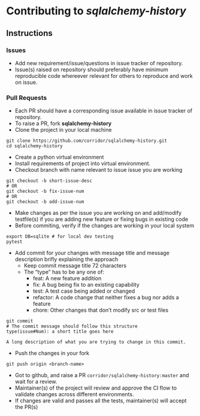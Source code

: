 # Contributing to *sqlalchemy-history*

## **Instructions**

### Issues
- Add new requirement/issue/questions in issue tracker of repository.
- Issue(s) raised on repository should preferably have minimum reproducible code whereever relevant for others to reproduce and work on issue.

### Pull Requests
- Each PR should have a corresponding issue available in issue tracker of repository.
- To raise a PR, fork **sqlalchemy-history** 
- Clone the project in your local machine
```
git clone https://github.com/corridor/sqlalchemy-history.git
cd sqlalchemy-history
```
- Create a python virtual environment
- Install requirements of project into virtual environment.
- Checkout branch with name relevant to issue issue you are working
```
git checkout -b short-issue-desc 
# OR
git checkout -b fix-issue-num
# OR 
git checkout -b add-issue-num
```
- Make changes as per the issue you are working on and add/modify testfile(s) if you are adding new feature or fixing bugs in existing code
- Before commiting, verify if the changes are working in your local system
```
export DB=sqlite # for local dev testing
pytest
```
- Add commit for your changes with message title and message description brifly explaining the approach
    - Keep commit message title 72 characters
    - The “type” has to be any one of:
        - feat: A new feature addition
        - fix: A bug being fix to an existing capability
        - test: A test case being added or changed
        - refactor: A code change that neither fixes a bug nor adds a feature
        - chore: Other changes that don’t modify src or test files
```
git commit
# The commit message should follow this structure
type(issue#Num): a short title goes here

A long description of what you are trying to change in this commit.
```
- Push the changes in your fork 
```
git push origin <branch-name>
```
- Got to github, and raise a PR `corridor/sqlalchemy-history:master` and wait for a review.
- Maintainer(s) of the project will review and approve the CI flow to validate changes across different environments.
- If changes are valid and passes all the tests, maintainer(s) will accept the PR(s)
